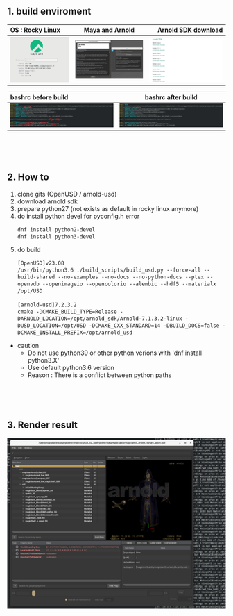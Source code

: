 ## 1. build enviroment

| OS : Rocky Linux            | Maya and Arnold | [Arnold SDK download](https://arnoldrenderer.com/download/archive/) |
| :---------------- | :------: | ----: |
| <img src="./resource/03_build_enviroment.png" alt="drawing" width="300"/>       |   <img src="./resource/03_build_enviroment_02.png" alt="drawing" width="350"/>   | <img src="./resource/03_build_enviroment_03.png" alt="drawing" width="350"/> |

| bashrc before build | bashrc after build | 
| :---------------- | :------: |
| <img src="./resource/05_before_build_bashrc.png" alt="drawing" width="450"/>  |   <img src="./resource/02_after_build_bashrc.png" alt="drawing" width="450"/>   | 



</br>
</br>
</br>

## 2. How to
1. clone gits (OpenUSD / arnold-usd)
2. download arnold sdk
3. prepare python27 (not exists as default in rocky linux anymore)
4. do install python devel for pyconfig.h error
    ```
    dnf install python2-devel
    dnf install python3-devel
    ```
5. do build
    ```
    [OpenUSD]v23.08
    /usr/bin/python3.6 ./build_scripts/build_usd.py --force-all --build-shared --no-examples --no-docs --no-python-docs --ptex --openvdb --openimageio --opencolorio --alembic --hdf5 --materialx /opt/USD

    [arnold-usd]7.2.3.2
    cmake -DCMAKE_BUILD_TYPE=Release -DARNOLD_LOCATION=/opt/arnold_sdk/Arnold-7.1.3.2-linux -DUSD_LOCATION=/opt/USD -DCMAKE_CXX_STANDARD=14 -DBUILD_DOCS=false -DCMAKE_INSTALL_PREFIX=/opt/arnold_usd
    ```

* caution
    - Do not use python39 or other python verions with 'dnf install python3.X'
    - Use default python3.6 version
    - Reason : There is a conflict between python paths

</br>
</br>
</br>

## 3. Render result

![Render result](./resource/04_render_result.png)
